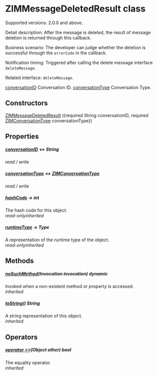 


# ZIMMessageDeletedResult class









<p>Supported versions: 2.0.0 and above.</p>
<p>Detail description: After the message is deleted, the result of message deletion is returned through this callback.</p>
<p>Business scenario: The developer can judge whether the deletion is successful through the <code>errorCode</code> in the callback.</p>
<p>Notification timing: Triggered after calling the delete message interface <code>deleteMessage</code>.</p>
<p>Related interface: <code>deleteMessage</code>.</p>
<p><a href="../zego_uikit_prebuilt_live_audio_room/ZIMMessageDeletedResult/conversationID.md">conversationID</a> Conversation ID.
<a href="../zego_uikit_prebuilt_live_audio_room/ZIMMessageDeletedResult/conversationType.md">conversationType</a> Conversation Type.</p>




## Constructors

[ZIMMessageDeletedResult](../zego_uikit_prebuilt_live_audio_room/ZIMMessageDeletedResult/ZIMMessageDeletedResult.md) ({required String conversationID, required [ZIMConversationType](../zego_uikit_prebuilt_live_audio_room/ZIMConversationType.md) conversationType})

   


## Properties

##### [conversationID](../zego_uikit_prebuilt_live_audio_room/ZIMMessageDeletedResult/conversationID.md) &#8596; String



  
_<span class="feature">read / write</span>_



##### [conversationType](../zego_uikit_prebuilt_live_audio_room/ZIMMessageDeletedResult/conversationType.md) &#8596; [ZIMConversationType](../zego_uikit_prebuilt_live_audio_room/ZIMConversationType.md)



  
_<span class="feature">read / write</span>_



##### [hashCode](../zego_uikit_prebuilt_live_audio_room/ZIMMessageDeletedResult/hashCode.md) &#8594; int



The hash code for this object.  
_<span class="feature">read-only</span><span class="feature">inherited</span>_



##### [runtimeType](../zego_uikit_prebuilt_live_audio_room/ZIMMessageDeletedResult/runtimeType.md) &#8594; Type



A representation of the runtime type of the object.  
_<span class="feature">read-only</span><span class="feature">inherited</span>_





## Methods

##### [noSuchMethod](../zego_uikit_prebuilt_live_audio_room/ZIMMessageDeletedResult/noSuchMethod.md)(Invocation invocation) dynamic



Invoked when a non-existent method or property is accessed.  
_<span class="feature">inherited</span>_



##### [toString](../zego_uikit_prebuilt_live_audio_room/ZIMMessageDeletedResult/toString.md)() String



A string representation of this object.  
_<span class="feature">inherited</span>_





## Operators

##### [operator ==](../zego_uikit_prebuilt_live_audio_room/ZIMMessageDeletedResult/operator_equals.md)(Object other) bool



The equality operator.  
_<span class="feature">inherited</span>_















